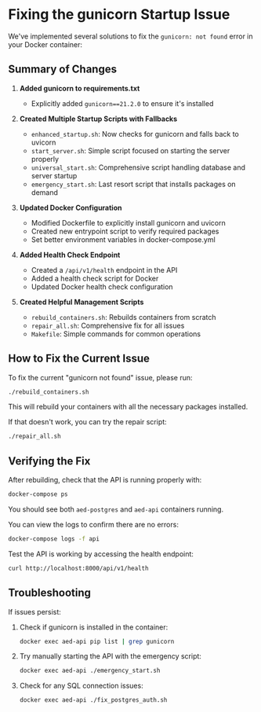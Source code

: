 # Fixing the gunicorn Startup Issue

We've implemented several solutions to fix the `gunicorn: not found` error in your Docker container:

## Summary of Changes

1. **Added gunicorn to requirements.txt**

   - Explicitly added `gunicorn==21.2.0` to ensure it's installed

2. **Created Multiple Startup Scripts with Fallbacks**

   - `enhanced_startup.sh`: Now checks for gunicorn and falls back to uvicorn
   - `start_server.sh`: Simple script focused on starting the server properly
   - `universal_start.sh`: Comprehensive script handling database and server startup
   - `emergency_start.sh`: Last resort script that installs packages on demand

3. **Updated Docker Configuration**

   - Modified Dockerfile to explicitly install gunicorn and uvicorn
   - Created new entrypoint script to verify required packages
   - Set better environment variables in docker-compose.yml

4. **Added Health Check Endpoint**

   - Created a `/api/v1/health` endpoint in the API
   - Added a health check script for Docker
   - Updated Docker health check configuration

5. **Created Helpful Management Scripts**
   - `rebuild_containers.sh`: Rebuilds containers from scratch
   - `repair_all.sh`: Comprehensive fix for all issues
   - `Makefile`: Simple commands for common operations

## How to Fix the Current Issue

To fix the current "gunicorn not found" issue, please run:

```bash
./rebuild_containers.sh
```

This will rebuild your containers with all the necessary packages installed.

If that doesn't work, you can try the repair script:

```bash
./repair_all.sh
```

## Verifying the Fix

After rebuilding, check that the API is running properly with:

```bash
docker-compose ps
```

You should see both `aed-postgres` and `aed-api` containers running.

You can view the logs to confirm there are no errors:

```bash
docker-compose logs -f api
```

Test the API is working by accessing the health endpoint:

```bash
curl http://localhost:8000/api/v1/health
```

## Troubleshooting

If issues persist:

1. Check if gunicorn is installed in the container:

   ```bash
   docker exec aed-api pip list | grep gunicorn
   ```

2. Try manually starting the API with the emergency script:

   ```bash
   docker exec aed-api ./emergency_start.sh
   ```

3. Check for any SQL connection issues:
   ```bash
   docker exec aed-api ./fix_postgres_auth.sh
   ```
